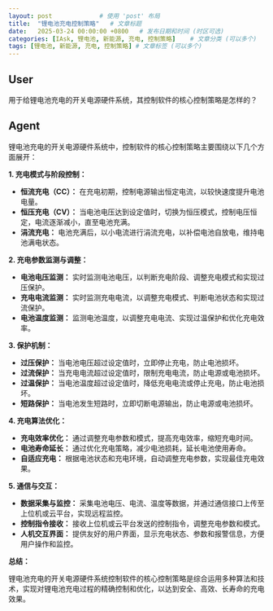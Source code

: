 ```yaml
---
layout: post             # 使用 'post' 布局
title:  "锂电池充电控制策略"   # 文章标题
date:   2025-03-24 00:00:00 +0800   # 发布日期和时间 (时区可选)
categories: [IAsk, 锂电池, 新能源, 充电, 控制策略]    # 文章分类 (可以多个)
tags: [锂电池, 新能源, 充电, 控制策略] # 文章标签 (可以多个)
---
```



## User

用于给锂电池充电的开关电源硬件系统，其控制软件的核心控制策略是怎样的？

## Agent

锂电池充电的开关电源硬件系统中，控制软件的核心控制策略主要围绕以下几个方面展开：

**1. 充电模式与阶段控制：**

*   **恒流充电（CC）：** 在充电初期，控制电源输出恒定电流，以较快速度提升电池电量。
*   **恒压充电（CV）：** 当电池电压达到设定值时，切换为恒压模式，控制电压恒定，电流逐渐减小，直至电池充满。
*   **涓流充电：** 电池充满后，以小电流进行涓流充电，以补偿电池自放电，维持电池满电状态。

**2. 充电参数监测与调整：**

*   **电池电压监测：** 实时监测电池电压，以判断充电阶段、调整充电模式和实现过压保护。
*   **充电电流监测：** 实时监测充电电流，以调整充电模式、判断电池状态和实现过流保护。
*   **电池温度监测：** 监测电池温度，以调整充电电流、实现过温保护和优化充电效率。

**3. 保护机制：**

*   **过压保护：** 当电池电压超过设定值时，立即停止充电，防止电池损坏。
*   **过流保护：** 当充电电流超过设定值时，限制充电电流，防止电源或电池损坏。
*   **过温保护：** 当电池温度超过设定值时，降低充电电流或停止充电，防止电池损坏。
*   **短路保护：** 当电池发生短路时，立即切断电源输出，防止电源或电池损坏。

**4. 充电算法优化：**

*   **充电效率优化：** 通过调整充电参数和模式，提高充电效率，缩短充电时间。
*   **电池寿命延长：** 通过优化充电策略，减少电池损耗，延长电池使用寿命。
*   **自适应充电：** 根据电池状态和充电环境，自动调整充电参数，实现最佳充电效果。

**5. 通信与交互：**

*   **数据采集与监控：** 采集电池电压、电流、温度等数据，并通过通信接口上传至上位机或云平台，实现远程监控。
*   **控制指令接收：** 接收上位机或云平台发送的控制指令，调整充电参数和模式。
*   **人机交互界面：** 提供友好的用户界面，显示充电状态、参数和报警信息，方便用户操作和监控。

**总结：**

锂电池充电的开关电源硬件系统控制软件的核心控制策略是综合运用多种算法和技术，实现对锂电池充电过程的精确控制和优化，以达到安全、高效、长寿命的充电效果。
